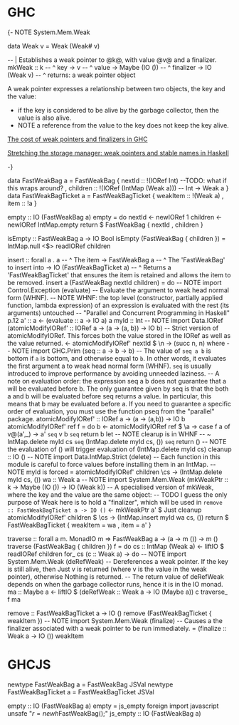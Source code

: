 # GHC

{- NOTE System.Mem.Weak

data Weak v = Weak (Weak# v)

-- | Establishes a weak pointer to @k@, with value @v@ and a finalizer.
mkWeak  :: k                            -- ^ key
        -> v                            -- ^ value
        -> Maybe (IO ())                -- ^ finalizer
        -> IO (Weak v)                  -- ^ returns: a weak pointer object

A weak pointer expresses a relationship between two objects, the key and the value:
- if the key is considered to be alive by the garbage collector, then the value is also alive.
- NOTE a reference from the value to the key does not keep the key alive.

[The cost of weak pointers and finalizers in GHC](http://blog.ezyang.com/2014/05/the-cost-of-weak-pointers-and-finalizers-in-ghc/)

[Stretching the storage manager: weak pointers and stable names in Haskell](http://simonmar.github.io/bib/papers/weak.pdf)

-}

data FastWeakBag a = FastWeakBag
  { nextId :: !(IORef Int) --TODO: what if this wraps around?
  , children :: !(IORef (IntMap (Weak a))) -- Int -> Weak a
  }
data FastWeakBagTicket a = FastWeakBagTicket
  { weakItem :: !(Weak a)
  , item :: !a
  }

empty :: IO (FastWeakBag a)
empty = do
  nextId <- newIORef 1
  children <- newIORef IntMap.empty
  return $ FastWeakBag { nextId , children }

isEmpty :: FastWeakBag a -> IO Bool
isEmpty (FastWeakBag { children }) = IntMap.null <$> readIORef children

insert
  :: forall a
  . a -- ^ The item
  -> FastWeakBag a -- ^ The 'FastWeakBag' to insert into
  -> IO (FastWeakBagTicket a) -- ^ Returns a 'FastWeakBagTicket' that ensures the item is retained and allows the item to be removed.
insert a (FastWeakBag nextId children) = do
  -- NOTE import Control.Exception (evaluate)
  -- Evaluate the argument to weak head normal form (WHNF).
  -- NOTE WHNF: the top level (constructor, partially applied function, lambda expression) of an expression is evaluated with the rest (its arguments) untouched
  -- "Parallel and Concurrent Programming in Haskell" p.12
  a' :: a
    <- (evaluate :: a -> IO a) a
  myId :: Int
    -- NOTE import Data.IORef (atomicModifyIORef' :: IORef a -> (a -> (a, b)) -> IO b)
    -- Strict version of atomicModifyIORef. This forces both the value stored in the IORef as well as the value returned.
    <- atomicModifyIORef' nextId $ \n -> (succ n, n)
      where
        -- NOTE import GHC.Prim (seq :: a -> b -> b)
        -- The value of `seq a b` is bottom if `a` is bottom, and otherwise equal to `b`. In other words, it evaluates the first argument a to weak head normal form (WHNF). `seq` is usually introduced to improve performance by avoiding unneeded laziness.
        -- A note on evaluation order: the expression seq a b does not guarantee that a will be evaluated before b. The only guarantee given by seq is that the both a and b will be evaluated before seq returns a value. In particular, this means that b may be evaluated before a. If you need to guarantee a specific order of evaluation, you must use the function pseq from the "parallel" package.
        atomicModifyIORef' :: IORef a -> (a -> (a,b)) -> IO b
        atomicModifyIORef' ref f = do
            b <- atomicModifyIORef ref $ \a ->
                    case f a of
                        v@(a',_) -> a' `seq` v
            b `seq` return b
  let
    -- NOTE clearup is in WHNF
    -- ~ IntMap.delete myId cs `seq` (IntMap.delete myId cs, ()) `seq` return ()
    -- NOTE the evaluation of () will trigger evaluation of (IntMap.delete myId cs)
    cleanup :: IO ()
      -- NOTE import Data.IntMap.Strict (delete)
      -- Each function in this module is careful to force values before installing them in an IntMap.
      -- NOTE myId is forced
      = atomicModifyIORef' children \cs -> (IntMap.delete myId cs, ())
  wa :: Weak a
    -- NOTE import System.Mem.Weak (mkWeakPtr :: k -> Maybe (IO ()) -> IO (Weak k))
    -- A specialised version of mkWeak, where the key and the value are the same object:
    -- TODO I guess the only purpose of Weak here is to hold a "finalizer", which will be used in `remove :: FastWeakBagTicket a -> IO ()`
    <- mkWeakPtr a' $ Just cleanup
  atomicModifyIORef' children $ \cs -> (IntMap.insert myId wa cs, ())
  return $ FastWeakBagTicket
    { weakItem = wa
    , item = a'
    }


traverse :: forall a m. MonadIO m => FastWeakBag a -> (a -> m ()) -> m ()
traverse (FastWeakBag { children }) f = do
  cs :: IntMap (Weak a)
    <- liftIO $ readIORef children
  for_ cs \(c :: Weak a) -> do
    -- NOTE import System.Mem.Weak (deRefWeak)
    -- Dereferences a weak pointer. If the key is still alive, then Just v is returned (where v is the value in the weak pointer), otherwise Nothing is returned.
    -- The return value of deRefWeak depends on when the garbage collector runs, hence it is in the IO monad.
    ma :: Maybe a
      <- liftIO $ (deRefWeak :: Weak a -> IO (Maybe a)) c
    traverse_ f ma

remove :: FastWeakBagTicket a -> IO ()
remove (FastWeakBagTicket { weakItem })
  -- NOTE import System.Mem.Weak (finalize)
  -- Causes a the finalizer associated with a weak pointer to be run immediately.
  = (finalize :: Weak a -> IO ()) weakItem

# GHCJS

newtype FastWeakBag a = FastWeakBag JSVal
newtype FastWeakBagTicket a = FastWeakBagTicket JSVal

empty :: IO (FastWeakBag a)
empty = js_empty
foreign import javascript unsafe "$r = new h$FastWeakBag();" js_empty :: IO (FastWeakBag a)


